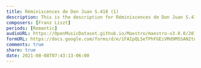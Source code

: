 ```yaml
---
title: Réminiscences de Don Juan S.418 (1)
description: This is the description for Réminiscences de Don Juan S.418 by Franz Liszt
composers: [Franz Liszt]
periods: [Romantic]
audioURL: https://OpenMusicDataset.github.io/Maestro/maestro-v3.0.0/2014/MIDI-UNPROCESSED_11-13_R1_2014_MID--AUDIO_13_R1_2014_wav--6.midi
formURL: https://docs.google.com/forms/d/e/1FAIpQLSeTPhFGEiVMd9MSSAN2tnw8IsjzX2NBH4hw8lzr8MSBaMT0gA/viewform
comments: true
share: true
date: 2021-08-08T07:43:13-06:00
---
```


